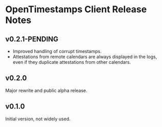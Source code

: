 # OpenTimestamps Client Release Notes

## v0.2.1-PENDING

* Improved handling of corrupt timestamps.
* Attestations from remote calendars are always displayed in the logs, even if
  they duplicate attestations from other calendars.

## v0.2.0

Major rewrite and public alpha release.


## v0.1.0

Initial version, not widely used.
